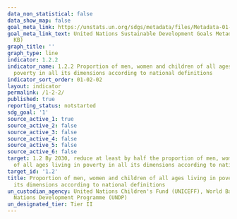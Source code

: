 ```yaml
---
data_non_statistical: false
data_show_map: false
goal_meta_link: https://unstats.un.org/sdgs/metadata/files/Metadata-01-02-02.pdf
goal_meta_link_text: United Nations Sustainable Development Goals Metadata (PDF 894
  KB)
graph_title: ''
graph_type: line
indicator: 1.2.2
indicator_name: 1.2.2 Proportion of men, women and children of all ages living in
  poverty in all its dimensions according to national definitions
indicator_sort_order: 01-02-02
layout: indicator
permalink: /1-2-2/
published: true
reporting_status: notstarted
sdg_goal: '1'
source_active_1: true
source_active_2: false
source_active_3: false
source_active_4: false
source_active_5: false
source_active_6: false
target: 1.2 By 2030, reduce at least by half the proportion of men, women and children
  of all ages living in poverty in all its dimensions according to national definitions
target_id: '1.2'
title: Proportion of men, women and children of all ages living in poverty in all
  its dimensions according to national definitions
un_custodian_agency: United Nations Children's Fund (UNICEFF), World Bank (WB), United
  Nations Development Programme (UNDP)
un_designated_tier: Tier II
---
```

